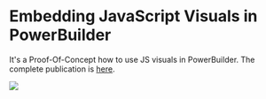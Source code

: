 Embedding JavaScript Visuals in PowerBuilder
==========================

It's a Proof-Of-Concept how to use JS visuals in PowerBuilder. The complete publication is [here](http://scn.sap.com/people/benjaminkemner/blog/2014/10/13/embedding-javascript-in-powerbuilder).

![](http://www.devbar.de/wp-content/uploads/2014/10/JsExample.png)





